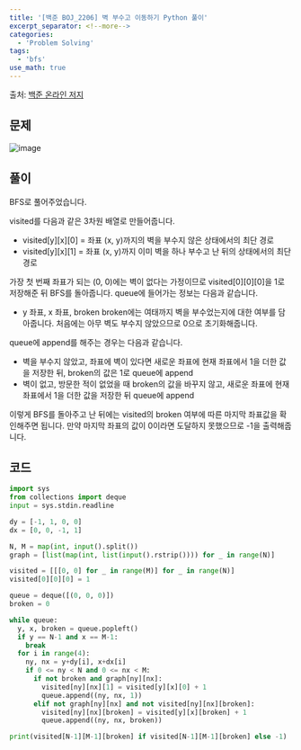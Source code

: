 ```yaml
---
title: '[백준 BOJ_2206] 벽 부수고 이동하기 Python 풀이'
excerpt_separator: <!--more-->
categories:
  - 'Problem Solving'
tags:
  - 'bfs'
use_math: true
---
```


출처: [백준 온라인 저지](https://www.acmicpc.net/problem/2206)

## 문제

![image](https://user-images.githubusercontent.com/59808674/189898689-ddc96ae0-8067-4958-b23c-8e70b61d37be.png)


## 풀이

BFS로 풀어주었습니다.  

visited를 다음과 같은 3차원 배열로 만들어줍니다. 
- visited\[y]\[x]\[0] = 좌표 (x, y)까지의 벽을 부수지 않은 상태에서의 최단 경로
- visited\[y]\[x]\[1] = 좌표 (x, y)까지 이미 벽을 하나 부수고 난 뒤의 상태에서의 최단 경로

가장 첫 번째 좌표가 되는 (0, 0)에는 벽이 없다는 가정이므로 visited\[0]\[0]\[0]을 1로 저장해준 뒤 BFS를 돌아줍니다. queue에 들어가는 정보는 다음과 같습니다.
- y 좌표, x 좌표, broken
broken에는 여태까지 벽을 부수었는지에 대한 여부를 담아줍니다. 처음에는 아무 벽도 부수지 않았으므로 0으로 초기화해줍니다.

queue에 append를 해주는 경우는 다음과 같습니다.  
- 벽을 부수지 않았고, 좌표에 벽이 있다면 새로운 좌표에 현재 좌표에서 1을 더한 값을 저장한 뒤, broken의 값은 1로 queue에 append
- 벽이 없고, 방문한 적이 없었을 때 broken의 값을 바꾸지 않고, 새로운 좌표에 현재 좌표에서 1을 더한 값을 저장한 뒤 queue에 append

이렇게 BFS를 돌아주고 난 뒤에는 visited의 broken 여부에 따른 마지막 좌표값을 확인해주면 됩니다. 만약 마지막 좌표의 값이 0이라면 도달하지 못했으므로 -1을 출력해줍니다.  
## 코드

```python
import sys
from collections import deque
input = sys.stdin.readline

dy = [-1, 1, 0, 0]
dx = [0, 0, -1, 1]

N, M = map(int, input().split())
graph = [list(map(int, list(input().rstrip()))) for _ in range(N)]

visited = [[[0, 0] for _ in range(M)] for _ in range(N)]
visited[0][0][0] = 1

queue = deque([(0, 0, 0)])
broken = 0

while queue:
  y, x, broken = queue.popleft()
  if y == N-1 and x == M-1:
    break
  for i in range(4):
    ny, nx = y+dy[i], x+dx[i]
    if 0 <= ny < N and 0 <= nx < M:
      if not broken and graph[ny][nx]:
        visited[ny][nx][1] = visited[y][x][0] + 1
        queue.append((ny, nx, 1))
      elif not graph[ny][nx] and not visited[ny][nx][broken]:
        visited[ny][nx][broken] = visited[y][x][broken] + 1
        queue.append((ny, nx, broken))

print(visited[N-1][M-1][broken] if visited[N-1][M-1][broken] else -1)
```